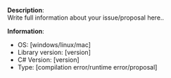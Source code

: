 **Description**:<br>
  Write full information about your issue/proposal here..

**Information**:<br>
  - OS: [windows/linux/mac]
  - Library version: [version]
  - C# Version: [version]
  - Type: [compilation error/runtime error/proposal]
